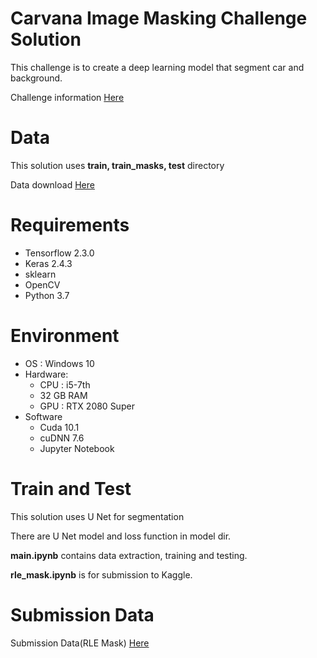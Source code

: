 # Carvana Image Masking Challenge Solution
This challenge is to create a deep learning model that segment car and background.

Challenge information [Here](https://www.kaggle.com/c/carvana-image-masking-challenge)

# Data
This solution uses **train, train_masks, test** directory

Data download [Here](https://www.kaggle.com/c/carvana-image-masking-challenge/data)

# Requirements
- Tensorflow 2.3.0
- Keras 2.4.3
- sklearn
- OpenCV
- Python 3.7

# Environment
- OS : Windows 10
-   Hardware:
    -   CPU : i5-7th
    -   32 GB RAM
    -   GPU : RTX 2080 Super
- Software
    - Cuda 10.1
    - cuDNN 7.6
    - Jupyter Notebook

# Train and Test
This solution uses U Net for segmentation

There are U Net model and loss function in model dir.

**main.ipynb** contains data extraction, training and testing.

**rle_mask.ipynb** is for submission to Kaggle.

# Submission Data
Submission Data(RLE Mask) [Here](https://drive.google.com/drive/folders/1TJJ6ydneODjaVlfALsJn0Wt2Ks0hvv7O?usp=sharing)
